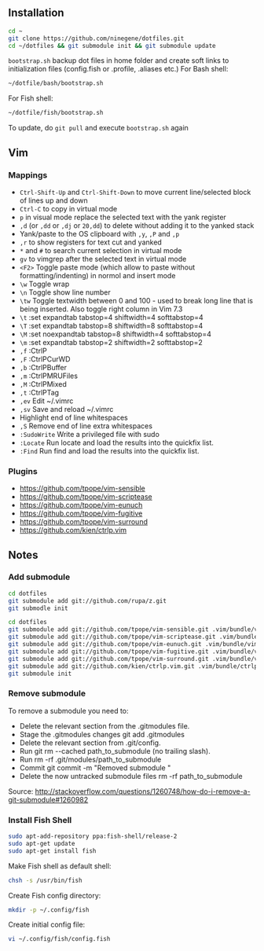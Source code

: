 ## Installation

```bash
cd ~
git clone https://github.com/ninegene/dotfiles.git
cd ~/dotfiles && git submodule init && git submodule update
```
`bootstrap.sh` backup dot files in home folder and create soft links to initialization files
(config.fish or .profile, .aliases etc.)
For Bash shell:
```bash
~/dotfile/bash/bootstrap.sh
```
For Fish shell:
```bash
~/dotfile/fish/bootstrap.sh
```
To update, do `git pull` and execute `bootstrap.sh` again

## Vim

### Mappings
* `Ctrl-Shift-Up` and `Ctrl-Shift-Down` to move current line/selected block of lines up and down
* `Ctrl-C` to copy in virtual mode
* `p` in visual mode replace the selected text with the yank register
* `,d` (or `,dd` or `,dj` or `20,dd`) to delete without adding it to the yanked stack
* Yank/paste to the OS clipboard with `,y`, `,P` and `,p`
* `,r` to show registers for text cut and yanked
* `*` and `#` to search current selection in virtual mode
* `gv` to vimgrep after the selected text in virtual mode
* `<F2>` Toggle paste mode (which allow to paste without formatting/indenting) in normol and insert mode
* `\w`   Toggle wrap
* `\n`   Toggle show line number
* `\tw`  Toggle textwidth between 0 and 100 - used to break long line that is being inserted. Also toggle right
  column in Vim 7.3
* `\t`   :set expandtab tabstop=4 shiftwidth=4 softtabstop=4
* `\T`   :set expandtab tabstop=8 shiftwidth=8 softtabstop=4
* `\M`   :set noexpandtab tabstop=8 shiftwidth=4 softtabstop=4
* `\m`   :set expandtab tabstop=2 shiftwidth=2 softtabstop=2
* `,f`     :CtrlP
* `,F`     :CtrlPCurWD
* `,b`     :CtrlPBuffer
* `,m`     :CtrlPMRUFiles
* `,M`     :CtrlPMixed
* `,t`     :CtrlPTag
* `,ev`    Edit ~/.vimrc
* `,sv`    Save and reload ~/.vimrc
* Highlight end of line whitespaces
* `,S`     Remove end of line extra whitespaces
* `:SudoWrite` Write a privileged file with sudo
* `:Locate`    Run locate and load the results into the quickfix list.
* `:Find`      Run find and load the results into the quickfix list.

### Plugins
* https://github.com/tpope/vim-sensible
* https://github.com/tpope/vim-scriptease
* https://github.com/tpope/vim-eunuch
* https://github.com/tpope/vim-fugitive
* https://github.com/tpope/vim-surround
* https://github.com/kien/ctrlp.vim


## Notes

### Add submodule
```bash
cd dotfiles
git submodule add git://github.com/rupa/z.git
git submodle init
```
```bash
cd dotfiles
git submodule add git://github.com/tpope/vim-sensible.git .vim/bundle/vim-sensible
git submodule add git://github.com/tpope/vim-scriptease.git .vim/bundle/vim-scriptease
git submodule add git://github.com/tpope/vim-eunuch.git .vim/bundle/vim-eunuch
git submodule add git://github.com/tpope/vim-fugitive.git .vim/bundle/vim-fugitive
git submodule add git://github.com/tpope/vim-surround.git .vim/bundle/vim-surround
git submodule add git://github.com/kien/ctrlp.vim.git .vim/bundle/ctrlp.vim
git submodule init
```

### Remove submodule
To remove a submodule you need to:

* Delete the relevant section from the .gitmodules file.
* Stage the .gitmodules changes git add .gitmodules
* Delete the relevant section from .git/config.
* Run git rm --cached path_to_submodule (no trailing slash).
* Run rm -rf .git/modules/path_to_submodule
* Commit git commit -m "Removed submodule <name>"
* Delete the now untracked submodule files
  rm -rf path_to_submodule

Source: http://stackoverflow.com/questions/1260748/how-do-i-remove-a-git-submodule#1260982

### Install Fish Shell
```bash
sudo apt-add-repository ppa:fish-shell/release-2
sudo apt-get update
sudo apt-get install fish
```
Make Fish shell as default shell:
```bash
chsh -s /usr/bin/fish
```
Create Fish config directory:
```bash
mkdir -p ~/.config/fish
```
Create initial config file:
```bash
vi ~/.config/fish/config.fish
```

